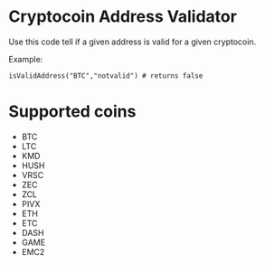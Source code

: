 # Cryptocoin Address Validator

Use this code tell if a given address is valid for a given cryptocoin.

Example:

    isValidAddress("BTC","notvalid") # returns false

# Supported coins

  * BTC
  * LTC
  * KMD
  * HUSH
  * VRSC
  * ZEC
  * ZCL
  * PIVX
  * ETH
  * ETC
  * DASH
  * GAME
  * EMC2
